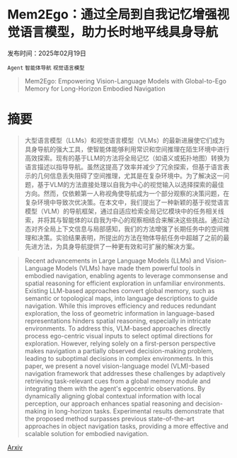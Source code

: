 # Mem2Ego：通过全局到自我记忆增强视觉语言模型，助力长时地平线具身导航

发布时间：2025年02月19日

`Agent` `智能体导航` `视觉语言模型`

> Mem2Ego: Empowering Vision-Language Models with Global-to-Ego Memory for Long-Horizon Embodied Navigation

# 摘要

> 大型语言模型（LLMs）和视觉语言模型（VLMs）的最新进展使它们成为具身导航的强大工具，使智能体能够利用常识和空间推理在陌生环境中进行高效探索。现有的基于LLM的方法将全局记忆（如语义或拓扑地图）转换为语言描述以指导导航。虽然这提高了效率并减少了冗余探索，但基于语言表示的几何信息丢失阻碍了空间推理，尤其是在复杂环境中。为了解决这一问题，基于VLM的方法直接处理以自我为中心的视觉输入以选择探索的最佳方向。然而，仅依赖第一人称视角使导航成为一个部分观察的决策问题，在复杂环境中导致次优决策。在本文中，我们提出了一种新颖的基于视觉语言模型（VLM）的导航框架，通过自适应检索全局记忆模块中的任务相关线索，并将其与智能体的以自我为中心的观察相结合来解决这些挑战。通过动态对齐全局上下文信息与局部感知，我们的方法增强了长期任务中的空间推理和决策。实验结果表明，所提出的方法在物体导航任务中超越了之前的最先进方法，为具身导航提供了一种更有效和可扩展的解决方案。

> Recent advancements in Large Language Models (LLMs) and Vision-Language Models (VLMs) have made them powerful tools in embodied navigation, enabling agents to leverage commonsense and spatial reasoning for efficient exploration in unfamiliar environments. Existing LLM-based approaches convert global memory, such as semantic or topological maps, into language descriptions to guide navigation. While this improves efficiency and reduces redundant exploration, the loss of geometric information in language-based representations hinders spatial reasoning, especially in intricate environments. To address this, VLM-based approaches directly process ego-centric visual inputs to select optimal directions for exploration. However, relying solely on a first-person perspective makes navigation a partially observed decision-making problem, leading to suboptimal decisions in complex environments. In this paper, we present a novel vision-language model (VLM)-based navigation framework that addresses these challenges by adaptively retrieving task-relevant cues from a global memory module and integrating them with the agent's egocentric observations. By dynamically aligning global contextual information with local perception, our approach enhances spatial reasoning and decision-making in long-horizon tasks. Experimental results demonstrate that the proposed method surpasses previous state-of-the-art approaches in object navigation tasks, providing a more effective and scalable solution for embodied navigation.

[Arxiv](https://arxiv.org/abs/2502.14254)